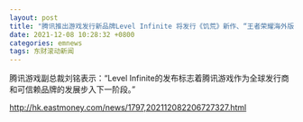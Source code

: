 ```yaml
---
layout: post
title: "腾讯推出游戏发行新品牌Level Infinite 将发行《饥荒》新作、“王者荣耀海外版”等"
date: 2021-12-08 10:28:32 +0800
categories: emnews
tags: 东财滚动新闻
---
```


腾讯游戏副总裁刘铭表示：“Level Infinite的发布标志着腾讯游戏作为全球发行商和可信赖品牌的发展步入下一阶段。”

<http://hk.eastmoney.com/news/1797,202112082206727327.html>